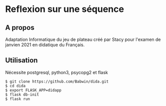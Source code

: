 # Reflexion sur une séquence

## A propos

Adaptation Informatique du jeu de plateau créé par Stacy pour l'examen de janvien 2021 en didatique du Français.

## Utilisation

Nécessite postgresql, python3, psycopg2 et flask

```
$ git clone https://github.com/Babwin/dida.git
$ cd dida
$ export FLASK_APP=didapp
$ flask db-init
$ flask run
```

